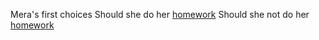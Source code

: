Mera's first choices
Should she do her [homework](../homework.md)
Should she not do her [homework](../no-homework.md)